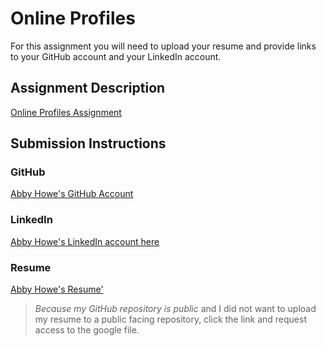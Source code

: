 # Online Profiles
For this assignment you will need to upload your resume and provide links to your GitHub account and your LinkedIn account.

## Assignment Description
[Online Profiles Assignment](https://education.launchcode.org/liftoff/modules/assignments/online-profiles)

## Submission Instructions
 
### GitHub
[Abby Howe's GitHub Account](https://github.com/ahowe442)
 
### LinkedIn
[Abby Howe's LinkedIn account here](https://www.linkedin.com/in/abby-howe-6639828b/)

### Resume
[Abby Howe's Resume'](https://drive.google.com/file/d/1IMlTnscTMWtKOqkj_aw1cneDN-DM2-Wo/view?usp=sharing)

> *Because my GitHub repository is public* and I did not want to upload my resume to a public facing repository, click the link and request access to the google file.
